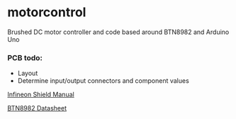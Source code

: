 # motorcontrol
Brushed DC motor controller and code based around BTN8982 and Arduino Uno


### PCB todo:
* Layout
* Determine input/output connectors and component values

[Infineon Shield Manual](https://www.infineon.com/dgdl/Infineon-Motor_Control_Shield_with_BTN8982TA_for_Arduino-UM-v01_00-EN.pdf?fileId=5546d4624ca27d02014cb20b89867eed)

[BTN8982 Datasheet](https://www.infineon.com/dgdl/Infineon-BTN8982TA-DS-v01_00-EN.pdf?fileId=db3a30433fa9412f013fbe32289b7c17)
